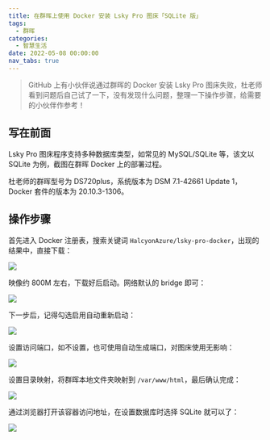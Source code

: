 ```yaml
---
title: 在群晖上使用 Docker 安装 Lsky Pro 图床「SQLite 版」
tags:
  - 群晖
categories:
  - 智慧生活
date: 2022-05-08 00:00:00
nav_tabs: true
---
```


> GitHub 上有小伙伴说通过群晖的 Docker 安装 Lsky Pro 图床失败，杜老师看到问题后自己试了一下，没有发现什么问题，整理一下操作步骤，给需要的小伙伴作参考！

<!-- more -->

## 写在前面

Lsky Pro 图床程序支持多种数据库类型，如常见的 MySQL/SQLite 等，该文以 SQLite 为例，截图在群晖 Docker 上的部署过程。

杜老师的群晖型号为 DS720plus，系统版本为 DSM 7.1-42661 Update 1，Docker 套件的版本为 20.10.3-1306。

## 操作步骤

首先进入 Docker 注册表，搜索关键词 `HalcyonAzure/lsky-pro-docker`，出现的结果中，直接下载：

![](https://cdn.dusays.com/2022/05/461-1.jpg)

映像约 800M 左右，下载好后启动。网络默认的 bridge 即可：

![](https://cdn.dusays.com/2022/05/461-2.jpg)

下一步后，记得勾选启用自动重新启动：

![](https://cdn.dusays.com/2022/05/461-3.jpg)

设置访问端口，如不设置，也可使用自动生成端口，对图床使用无影响：

![](https://cdn.dusays.com/2022/05/461-4.jpg)

设置目录映射，将群晖本地文件夹映射到 `/var/www/html`，最后确认完成：

![](https://cdn.dusays.com/2022/05/461-5.jpg)

通过浏览器打开该容器访问地址，在设置数据库时选择 SQLite 就可以了：

![](https://cdn.dusays.com/2022/05/461-6.jpg)
